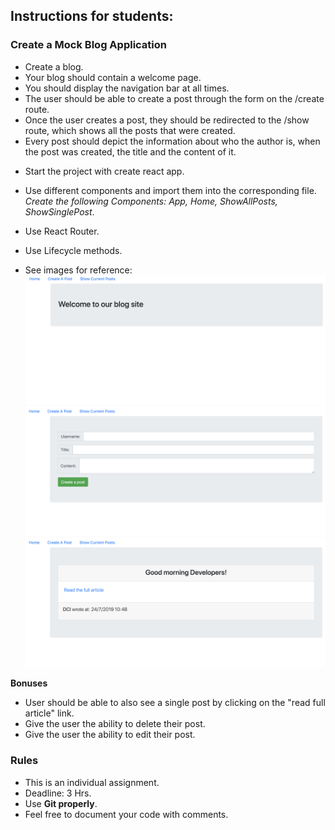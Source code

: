 ## Instructions for students:

### Create a Mock Blog Application

- Create a blog.
- Your blog should contain a welcome page.
- You should display the navigation bar at all times.
- The user should be able to create a post through the form on the /create route.
- Once the user creates a post, they should be redirected to the /show route, which shows all the posts that were created.
- Every post should depict the information about who the author is, when the post was created, the title and the content of it.

* Start the project with create react app.

* Use different components and import them into the corresponding file. _Create the following Components: App, Home, ShowAllPosts, ShowSinglePost_.

* Use React Router.

* Use Lifecycle methods.

* See images for reference:
  ![Welcome](Welcome.png)
  ![CreatePost](CreatePost.png)
  ![ShowPost](ShowPost.png)

**Bonuses**

- User should be able to also see a single post by clicking on the "read full article" link.
- Give the user the ability to delete their post.
- Give the user the ability to edit their post.

### Rules

- This is an individual assignment.
- Deadline: 3 Hrs.
- Use **Git properly**.
- Feel free to document your code with comments.
